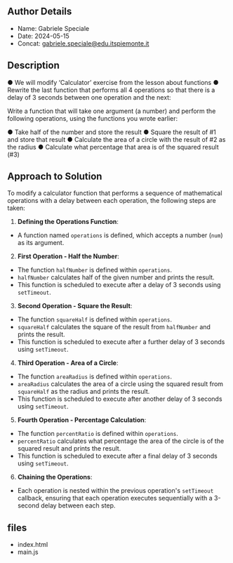 ## Author Details

* Name: Gabriele Speciale
* Date: 2024-05-15
* Concat: gabriele.speciale@edu.itspiemonte.it



## Description

● We will modify ‘Calculator’ exercise from the lesson about functions
● Rewrite the last function that performs all 4 operations so that there is a 
  delay of 3 seconds between one operation and the next:
  
Write a function that will take one argument (a number) and perform the 
following operations, using the functions you wrote earlier:
   
● Take half of the number and store the result
● Square the result of #1 and store that result
● Calculate the area of a circle with the result of #2 as the radius
● Calculate what percentage that area is of the squared result (#3)




## Approach to Solution

To modify a calculator function that performs a sequence of mathematical operations with a delay between each operation, the following steps are taken:

1. **Defining the Operations Function**:
- A function named `operations` is defined, which accepts a number (`num`) as its argument.

2. **First Operation - Half the Number**:
- The function `halfNumber` is defined within `operations`.
- `halfNumber` calculates half of the given number and prints the result.
- This function is scheduled to execute after a delay of 3 seconds using `setTimeout`.

3. **Second Operation - Square the Result**:
- The function `squareHalf` is defined within `operations`.
- `squareHalf` calculates the square of the result from `halfNumber` and prints the result.
- This function is scheduled to execute after a further delay of 3 seconds using `setTimeout`.

4. **Third Operation - Area of a Circle**:
- The function `areaRadius` is defined within `operations`.
- `areaRadius` calculates the area of a circle using the squared result from `squareHalf` as the radius and prints the result.
- This function is scheduled to execute after another delay of 3 seconds using `setTimeout`.

5. **Fourth Operation - Percentage Calculation**:
- The function `percentRatio` is defined within `operations`.
- `percentRatio` calculates what percentage the area of the circle is of the squared result and prints the result.
- This function is scheduled to execute after a final delay of 3 seconds using `setTimeout`.

6. **Chaining the Operations**:
- Each operation is nested within the previous operation's `setTimeout` callback, ensuring that each operation executes sequentially with a 3-second delay between each step.






## files

* index.html
* main.js